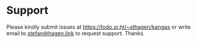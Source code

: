 # Support

Please kindly submit issues at https://todo.sr.ht/~sthagen/kangas or write email to stefan@hagen.link to request support. Thanks.
